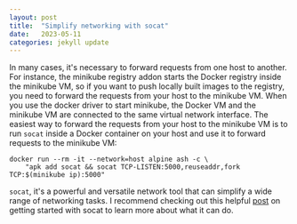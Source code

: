 ```yaml
---
layout: post
title:  "Simplify networking with socat"
date:   2023-05-11
categories: jekyll update
---
```


In many cases, it's necessary to forward requests from one host to another. For instance, the minikube registry addon starts the Docker registry inside the minikube VM, so if you want to push locally built images to the registry, you need to forward the requests from your host to the minikube VM. When you use the docker driver to start minikube, the Docker VM and the minikube VM are connected to the same virtual network interface. The easiest way to forward the requests from your host to the minikube VM is to run `socat` inside a Docker container on your host and use it to forward requests to the minikube VM:

```
docker run --rm -it --network=host alpine ash -c \
    "apk add socat && socat TCP-LISTEN:5000,reuseaddr,fork TCP:$(minikube ip):5000"
```

`socat`, it's a powerful and versatile network tool that can simplify a wide range of networking tasks. I recommend checking out this helpful [post](https://www.redhat.com/sysadmin/getting-started-socat) on getting started with socat to learn more about what it can do.
